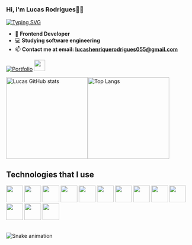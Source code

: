 ###  Hi, i'm Lucas Rodrigues👋🏻
[![Typing SVG](https://readme-typing-svg.herokuapp.com/?color=007ACC&size=35&v&width=1000&lines=Hello+World!;+:%29)](https://git.io/typing-svg)

-  📱 <strong>Frontend Developer</strong>
-  💻 <strong>Studying software engineering</strong>
-  📫 <strong>Contact me at email: lucashenriquerodrigues055@gmail.com</strong>

[![Portfolio](https://img.shields.io/badge/website-000000?style=for-the-badge&logo=About.me&logoColor=white)](https://my-portfolio-lucashaprs-projects.vercel.app) <!--[![Linkedin]
(https://img.shields.io/badge/LinkedIn-0077B5?style=for-the-badge&logo=linkedin&logoColor=white)](https://www.linkedin.com/in/lucas-rodrigues-b72567259/)-->
<a href="https://www.linkedin.com/in/lucas-rodrigues-b72567259/">
  <img src="https://cdn.jsdelivr.net/gh/devicons/devicon@latest/icons/linkedin/linkedin-original.svg" href="(https://www.linkedin.com/in/lucas-rodrigues-b72567259/)" style="width: 30px"/>
</a>

<div style="display: flex">
  <img src="https://github-readme-stats.vercel.app/api?username=LucasHapr&show_icons=true&theme=tokyonight" alt="Lucas GitHub stats" height="220">
  <img src="https://github-readme-stats.vercel.app/api/top-langs/?username=LucasHapr&size_weight=0.3&count_weight=0.3&theme=tokyonight" alt="Top Langs" height="220">
</div>

## Technologies that I use

<div style="display: inline block">
  <img src="https://cdn.jsdelivr.net/gh/devicons/devicon@latest/icons/react/react-original.svg" style="width: 45px"/>
  <img src="https://cdn.jsdelivr.net/gh/devicons/devicon@latest/icons/nextjs/nextjs-original.svg" style="width: 45px"/>
  <img src="https://cdn.jsdelivr.net/gh/devicons/devicon@latest/icons/javascript/javascript-original.svg" style="width: 45px"/>
  <img src="https://cdn.jsdelivr.net/gh/devicons/devicon@latest/icons/typescript/typescript-original.svg" style="width: 45px"/>
  <img src="https://cdn.jsdelivr.net/gh/devicons/devicon@latest/icons/python/python-original.svg" style="width: 45px"/>
  <img src="https://cdn.jsdelivr.net/gh/devicons/devicon@latest/icons/tailwindcss/tailwindcss-original.svg" style="width: 45px"/>
  <img src="https://cdn.jsdelivr.net/gh/devicons/devicon@latest/icons/bootstrap/bootstrap-original.svg" style="width: 45px"/>
  <img src="https://cdn.jsdelivr.net/gh/devicons/devicon@latest/icons/sass/sass-original.svg" style="width: 45px"/>
  <img src="https://cdn.jsdelivr.net/gh/devicons/devicon@latest/icons/postgresql/postgresql-original.svg" style="width: 45px" />
  <img src="https://cdn.jsdelivr.net/gh/devicons/devicon@latest/icons/php/php-original.svg" style="width: 45px"/>
  <img src="https://cdn.jsdelivr.net/gh/devicons/devicon@latest/icons/git/git-original.svg" style="width: 45px"/>
  <img src="https://cdn.jsdelivr.net/gh/devicons/devicon@latest/icons/html5/html5-original.svg" style="width: 45px"/>
  <img src="https://cdn.jsdelivr.net/gh/devicons/devicon@latest/icons/css3/css3-original.svg" style="width: 45px"/>
</div>
<br>

![Snake animation](https://github.com/danielbped/danielbped/blob/output/github-contribution-grid-snake.svg)
